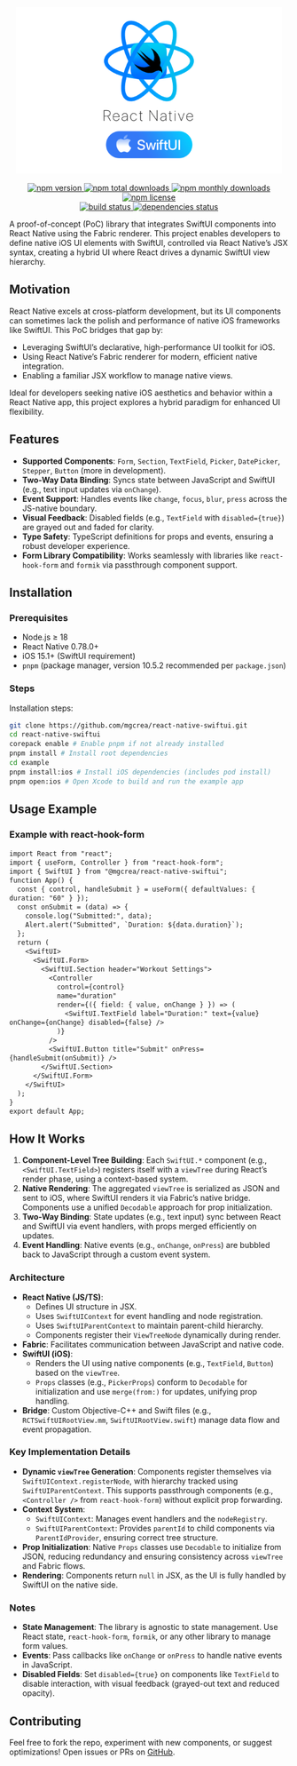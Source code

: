 <!-- markdownlint-disable MD033 -->
<p align="center">
  <a href="https://mgcrea.github.io/react-native-swiftui">
    <img src="./.github/assets/logo.png" alt="logo" width="480" height="300"/>
  </a>
</p>
<p align="center">
  <a href="https://www.npmjs.com/package/@mgcrea/react-native-swiftui">
    <img src="https://img.shields.io/npm/v/@mgcrea/react-native-swiftui.svg?style=for-the-badge" alt="npm version" />
  </a>
  <a href="https://www.npmjs.com/package/@mgcrea/react-native-swiftui">
    <img src="https://img.shields.io/npm/dt/@mgcrea/react-native-swiftui.svg?style=for-the-badge" alt="npm total downloads" />
  </a>
  <a href="https://www.npmjs.com/package/@mgcrea/react-native-swiftui">
    <img src="https://img.shields.io/npm/dm/@mgcrea/react-native-swiftui.svg?style=for-the-badge" alt="npm monthly downloads" />
  </a>
  <a href="https://www.npmjs.com/package/@mgcrea/react-native-swiftui">
    <img src="https://img.shields.io/npm/l/@mgcrea/react-native-swiftui.svg?style=for-the-badge" alt="npm license" />
  </a>
  <br />
  <a href="https://github.com/mgcrea/react-native-swiftui/actions/workflows/main.yaml">
    <img src="https://img.shields.io/github/actions/workflow/status/mgcrea/react-native-swiftui/main.yaml?style=for-the-badge&branch=master" alt="build status" />
  </a>
  <a href="https://depfu.com/github/mgcrea/react-native-swiftui">
    <img src="https://img.shields.io/depfu/dependencies/github/mgcrea/react-native-swiftui?style=for-the-badge" alt="dependencies status" />
  </a>
</p>
<!-- markdownlint-enable MD037 -->

A proof-of-concept (PoC) library that integrates SwiftUI components into React Native using the Fabric renderer. This project enables developers to define native iOS UI elements with SwiftUI, controlled via React Native’s JSX syntax, creating a hybrid UI where React drives a dynamic SwiftUI view hierarchy.

## Motivation

React Native excels at cross-platform development, but its UI components can sometimes lack the polish and performance of native iOS frameworks like SwiftUI. This PoC bridges that gap by:

- Leveraging SwiftUI’s declarative, high-performance UI toolkit for iOS.
- Using React Native’s Fabric renderer for modern, efficient native integration.
- Enabling a familiar JSX workflow to manage native views.

Ideal for developers seeking native iOS aesthetics and behavior within a React Native app, this project explores a hybrid paradigm for enhanced UI flexibility.

## Features

- **Supported Components**: `Form`, `Section`, `TextField`, `Picker`, `DatePicker`, `Stepper`, `Button` (more in development).
- **Two-Way Data Binding**: Syncs state between JavaScript and SwiftUI (e.g., text input updates via `onChange`).
- **Event Support**: Handles events like `change`, `focus`, `blur`, `press` across the JS-native boundary.
- **Visual Feedback**: Disabled fields (e.g., `TextField` with `disabled={true}`) are grayed out and faded for clarity.
- **Type Safety**: TypeScript definitions for props and events, ensuring a robust developer experience.
- **Form Library Compatibility**: Works seamlessly with libraries like `react-hook-form` and `formik` via passthrough component support.

## Installation

### Prerequisites

- Node.js ≥ 18
- React Native 0.78.0+
- iOS 15.1+ (SwiftUI requirement)
- `pnpm` (package manager, version 10.5.2 recommended per `package.json`)

### Steps

Installation steps:

```sh
git clone https://github.com/mgcrea/react-native-swiftui.git
cd react-native-swiftui
corepack enable # Enable pnpm if not already installed
pnpm install # Install root dependencies
cd example
pnpm install:ios # Install iOS dependencies (includes pod install)
pnpm open:ios # Open Xcode to build and run the example app
```

## Usage Example

### Example with react-hook-form

```tsx
import React from "react";
import { useForm, Controller } from "react-hook-form";
import { SwiftUI } from "@mgcrea/react-native-swiftui";
function App() {
  const { control, handleSubmit } = useForm({ defaultValues: { duration: "60" } });
  const onSubmit = (data) => {
    console.log("Submitted:", data);
    Alert.alert("Submitted", `Duration: ${data.duration}`);
  };
  return (
    <SwiftUI>
      <SwiftUI.Form>
        <SwiftUI.Section header="Workout Settings">
          <Controller
            control={control}
            name="duration"
            render={({ field: { value, onChange } }) => (
              <SwiftUI.TextField label="Duration:" text={value} onChange={onChange} disabled={false} />
            )}
          />
          <SwiftUI.Button title="Submit" onPress={handleSubmit(onSubmit)} />
        </SwiftUI.Section>
      </SwiftUI.Form>
    </SwiftUI>
  );
}
export default App;
```

## How It Works

1. **Component-Level Tree Building**: Each `SwiftUI.*` component (e.g., `<SwiftUI.TextField>`) registers itself with a `viewTree` during React’s render phase, using a context-based system.
2. **Native Rendering**: The aggregated `viewTree` is serialized as JSON and sent to iOS, where SwiftUI renders it via Fabric’s native bridge. Components use a unified `Decodable` approach for prop initialization.
3. **Two-Way Binding**: State updates (e.g., text input) sync between React and SwiftUI via event handlers, with props merged efficiently on updates.
4. **Event Handling**: Native events (e.g., `onChange`, `onPress`) are bubbled back to JavaScript through a custom event system.

### Architecture

- **React Native (JS/TS)**:
  - Defines UI structure in JSX.
  - Uses `SwiftUIContext` for event handling and node registration.
  - Uses `SwiftUIParentContext` to maintain parent-child hierarchy.
  - Components register their `ViewTreeNode` dynamically during render.
- **Fabric**: Facilitates communication between JavaScript and native code.
- **SwiftUI (iOS)**:
  - Renders the UI using native components (e.g., `TextField`, `Button`) based on the `viewTree`.
  - `Props` classes (e.g., `PickerProps`) conform to `Decodable` for initialization and use `merge(from:)` for updates, unifying prop handling.
- **Bridge**: Custom Objective-C++ and Swift files (e.g., `RCTSwiftUIRootView.mm`, `SwiftUIRootView.swift`) manage data flow and event propagation.

### Key Implementation Details

- **Dynamic `viewTree` Generation**: Components register themselves via `SwiftUIContext.registerNode`, with hierarchy tracked using `SwiftUIParentContext`. This supports passthrough components (e.g., `<Controller />` from `react-hook-form`) without explicit prop forwarding.
- **Context System**:
  - `SwiftUIContext`: Manages event handlers and the `nodeRegistry`.
  - `SwiftUIParentContext`: Provides `parentId` to child components via `ParentIdProvider`, ensuring correct tree structure.
- **Prop Initialization**: Native `Props` classes use `Decodable` to initialize from JSON, reducing redundancy and ensuring consistency across `viewTree` and Fabric flows.
- **Rendering**: Components return `null` in JSX, as the UI is fully handled by SwiftUI on the native side.

### Notes

- **State Management**: The library is agnostic to state management. Use React state, `react-hook-form`, `formik`, or any other library to manage form values.
- **Events**: Pass callbacks like `onChange` or `onPress` to handle native events in JavaScript.
- **Disabled Fields**: Set `disabled={true}` on components like `TextField` to disable interaction, with visual feedback (grayed-out text and reduced opacity).

## Contributing

Feel free to fork the repo, experiment with new components, or suggest optimizations! Open issues or PRs on [GitHub](https://github.com/mgcrea/react-native-swiftui).
